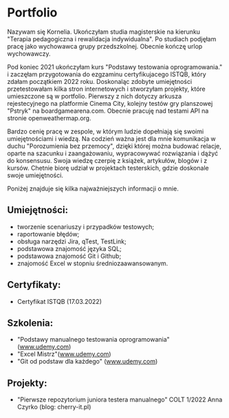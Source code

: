# Portfolio
Nazywam się Kornelia. Ukończyłam studia magisterskie na kierunku "Terapia pedagogiczna i rewalidacja indywidualna". Po studiach podjęłam pracę jako wychowawca grupy przedszkolnej. Obecnie kończę urlop wychowawczy. 

Pod koniec 2021 ukończyłam kurs "Podstawy testowania oprogramowania." i zaczęłam przygotowania do ezgzaminu certyfikujacego ISTQB, który zdałam początkiem 2022 roku. Doskonaląc zdobyte umiejętności przetestowałam kilka stron internetowych i stworzyłam projekty, które umieszczone są w portfolio. Pierwszy z nich dotyczy arkusza rejestecyjnego na platformie Cinema City, kolejny testów gry planszowej "Pstryk" na boardgamearena.com. Obecnie pracuję nad testami API na stronie openweathermap.org.

Bardzo cenię pracę w zespole, w którym ludzie dopełniają się swoimi umiejętnościami i wiedzą. Na codzień ważna jest dla mnie komunikacja w duchu "Porozumienia bez przemocy", dzięki której można budować relacje, oparte na szacunku i zaangażowaniu, wypracowywać rozwiązania i dążyć do konsensusu. Swoja wiedzę czerpię z książek, artykułów, blogów i z kursów. Chetnie biorę udział w projektach testerskich, gdzie doskonale swoje umiejętności. 


Poniżej znajduje się kilka najważniejszych informacji o mnie. 

## Umiejętności: 

- tworzenie scenariuszy i przypadków testowych;
- raportowanie błędów;
- obsługa narzędzi Jira, qTest, TestLink;
- podstawowa znajomość języka SQL;
- podstawowa znajomość Git i Github;
- znajomość Excel w stopniu średniozaawansowanym.

 ## Certyfikaty: 
- Certyfikat ISTQB (17.03.2022) 

## Szkolenia: 
- "Podstawy manualnego testowania oprogramowania" (www.udemy.com)
- "Excel Mistrz"(www.udemy.com)
- "Git od podstaw dla każdego" (www.udemy.com)

## Projekty: 
- "Pierwsze repozytorium juniora testera manualnego" COLT 1/2022 Anna Czyrko (blog: cherry-it.pl)
